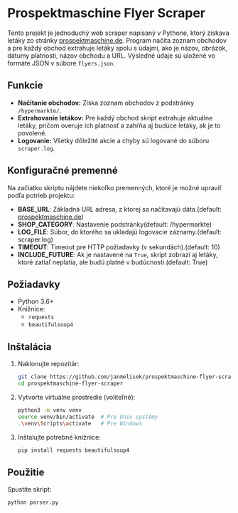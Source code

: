 # Prospektmaschine Flyer Scraper

Tento projekt je jednoduchý web scraper napísaný v Pythone, ktorý získava letáky zo stránky [prospektmaschine.de](https://www.prospektmaschine.de). Program načíta zoznam obchodov a pre každý obchod extrahuje letáky spolu s údajmi, ako je názov, obrázok, dátumy platnosti, názov obchodu a URL. Výsledné údaje sú uložené vo formáte JSON v súbore `flyers.json`.

## Funkcie
- **Načítanie obchodov:** Získa zoznam obchodov z podstránky `/hypermarkte/`.
- **Extrahovanie letákov:** Pre každý obchod skript extrahuje aktuálne letáky, pričom overuje ich platnosť a zahŕňa aj budúce letáky, ak je to povolené.
- **Logovanie:** Všetky dôležité akcie a chyby sú logované do súboru `scraper.log`.

## Konfiguračné premenné

Na začiatku skriptu nájdete niekoľko premenných, ktoré je možné upraviť podľa potrieb projektu:

- **BASE_URL**: Základná URL adresa, z ktorej sa načítavajú dáta.(default: [prospektmaschine.de](https://www.prospektmaschine.de))
- **SHOP_CATEGORY**: Nastavenie podstránky(default: /hypermarkte)
- **LOG_FILE**: Súbor, do ktorého sa ukladajú logovacie záznamy.(default: scraper.log)
- **TIMEOUT**: Timeout pre HTTP požiadavky (v sekundách).(default: 10)
- **INCLUDE_FUTURE**: Ak je nastavené na `True`, skript zobrazí aj letáky, ktoré zatiaľ neplatia, ale budú platné v budúcnosti.(default: True)

## Požiadavky
- Python 3.6+
- Knižnice:
  - `requests`
  - `beautifulsoup4`

## Inštalácia
1. Naklonujte repozitár:
    ```bash
    git clone https://github.com/janmelisek/prospektmaschine-flyer-scraper.git
    cd prospektmaschine-flyer-scraper
    ```
2. Vytvorte virtuálne prostredie (voliteľné):
    ```bash
    python3 -m venv venv
    source venv/bin/activate  # Pre Unix systémy
    .\venv\Scripts\activate   # Pre Windows
    ```
3. Inštalujte potrebné knižnice:
    ```bash
    pip install requests beautifulsoup4
    ```
## Použitie
Spustite skript:
```bash
python parser.py
